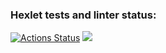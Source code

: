 ### Hexlet tests and linter status:
[![Actions Status](https://github.com/zhek111/python-project-lvl1/workflows/hexlet-check/badge.svg)](https://github.com/zhek111/python-project-lvl1/actions)
<a href="https://codeclimate.com/github/codeclimate/codeclimate/test_coverage"><img src="https://api.codeclimate.com/v1/badges/a99a88d28ad37a79dbf6/test_coverage" /></a>